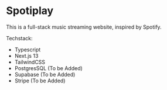 # Spotiplay
This is a full-stack music streaming website, inspired by Spotify.

Techstack:
- Typescript
- Next.js 13
- TailwindCSS
- PostgresSQL (To be Added)
- Supabase (To be Added)
- Stripe (To be Added)